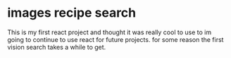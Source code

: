 # images recipe search

This is my first react project and thought it was really cool to use to im going to continue to use react for future projects.
for some reason the first vision search takes a while to get.
